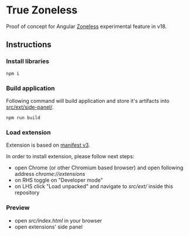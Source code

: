# True Zoneless

Proof of concept for Angular [Zoneless](https://angular.dev/guide/experimental/zoneless) experimental feature in v18.

## Instructions

### Install libraries

```console
npm i
```

### Build application

Following command will build application and store it's artifacts into [src/ext/side-panel/](src/ext/side-panel/).

```console
npm run build
```

### Load extension

Extension is based on [manifest v3](https://developer.chrome.com/docs/extensions/develop/migrate/what-is-mv3).

In order to install extension, please follow next steps:

- open Chrome (or other Chromium based browser) and open following address _chrome://extensions_
- on RHS toggle on "Developer mode"
- on LHS click "Load unpacked" and navigate to _src/ext/_ inside this repository

### Preview

- open _src/index.html_ in your browser
- open extensions' side panel
